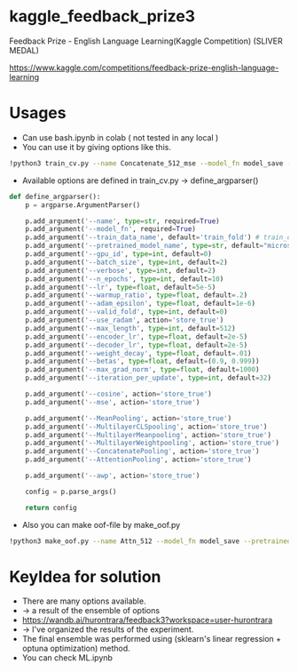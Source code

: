 # kaggle_feedback_prize3
Feedback Prize - English Language Learning(Kaggle Competition) (SLIVER MEDAL)

https://www.kaggle.com/competitions/feedback-prize-english-language-learning

# Usages
* Can use bash.ipynb in colab ( not tested in any local )
* You can use it by giving options like this.
```bash
!python3 train_cv.py --name Concatenate_512_mse --model_fn model_save --train_data_name train_fold --pretrained_model_name microsoft/deberta-v3-base --encoder_lr 2e-5 --decoder_lr 2e-5 --batch_size 8 --iteration_per_update 1 --max_length 512 --valid_fold 0 --n_epochs 5 --ConcatenatePooling --cosine --warmup_ratio 0 
```

* Available options are defined in train_cv.py -> define_argparser()
```python
def define_argparser():
    p = argparse.ArgumentParser()

    p.add_argument('--name', type=str, required=True)
    p.add_argument('--model_fn', required=True)
    p.add_argument('--train_data_name', default='train_fold') # train_data
    p.add_argument('--pretrained_model_name', type=str, default="microsoft/deberta-v3-base")
    p.add_argument('--gpu_id', type=int, default=0)
    p.add_argument('--batch_size', type=int, default=2)
    p.add_argument('--verbose', type=int, default=2)
    p.add_argument('--n_epochs', type=int, default=10)
    p.add_argument('--lr', type=float, default=5e-5)
    p.add_argument('--warmup_ratio', type=float, default=.2)
    p.add_argument('--adam_epsilon', type=float, default=1e-6)
    p.add_argument('--valid_fold', type=int, default=0)
    p.add_argument('--use_radam', action='store_true')
    p.add_argument('--max_length', type=int, default=512)
    p.add_argument('--encoder_lr', type=float, default=2e-5)
    p.add_argument('--decoder_lr', type=float, default=2e-5)
    p.add_argument('--weight_decay', type=float, default=.01)
    p.add_argument('--betas', type=float, default=(0.9, 0.999))
    p.add_argument('--max_grad_norm', type=float, default=1000)
    p.add_argument('--iteration_per_update', type=int, default=32)

    p.add_argument('--cosine', action='store_true')
    p.add_argument('--mse', action='store_true')

    p.add_argument('--MeanPooling', action='store_true')
    p.add_argument('--MultilayerCLSpooling', action='store_true')
    p.add_argument('--MultilayerMeanpooling', action='store_true')
    p.add_argument('--MultilayerWeightpooling', action='store_true')
    p.add_argument('--ConcatenatePooling', action='store_true')
    p.add_argument('--AttentionPooling', action='store_true')

    p.add_argument('--awp', action='store_true')

    config = p.parse_args()

    return config
```


* Also you can make oof-file by make_oof.py
```bash
!python3 make_oof.py --name Attn_512 --model_fn model_save --pretrained_model_name microsoft/deberta-v3-base --batch_size 32 --max_length 512 --Pooling AttentionPooling
```

# KeyIdea for solution
* There are many options available.
* -> a result of the ensemble of options
* https://wandb.ai/hurontrara/feedback3?workspace=user-hurontrara
* -> I've organized the results of the experiment. 
* The final ensemble was performed using (sklearn's linear regression + optuna optimization)  method.
* You can check ML.ipynb
